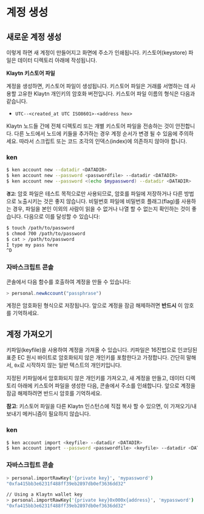 # 계정 생성

## 새로운 계정 생성 <a id="creating-a-new-account"></a>

이렇게 하면 새 계정이 만들어지고 화면에 주소가 인쇄됩니다. 키스토어(keystore) 파일은 데이터 디렉토리 아래에 작성됩니다.

**Klaytn 키스토어 파일**

계정을 생성하면, 키스토어 파일이 생성됩니다. 키스토어 파일은 거래를 서명하는 데 사용할 고유한 Klaytn 개인키의 암호화 버전입니다. 키스토어 파일 이름의 형식은 다음과 같습니다.

* `UTC--<created_at UTC ISO8601>-<address hex>`

Klaytn 노드들 간에 전체 디렉토리 또는 개별 키스토어 파일을 전송하는 것이 안전합니다. 다른 노드에서 노드에 키들을 추가하는 경우 계정 순서가 변경 될 수 있음에 주의하세요. 따라서 스크립트 또는 코드 조각의 인덱스(index)에 의존하지 않아야 합니다.

### ken <a id="ken"></a>

```bash
$ ken account new --datadir <DATADIR>
$ ken account new --password <passwordfile> --datadir <DATADIR>
$ ken account new --password <(echo $mypassword) --datadir <DATADIR>
```

**`경고`**: 암호 파일은 테스트 목적으로만 사용되므로, 암호를 파일에 저장하거나 다른 방법으로 노출시키는 것은 좋지 않습니다. 비밀번호 파일에 비밀번호 플래그(flag)를 사용하는 경우, 파일을 본인 이외의 사람이 읽을 수 없거나 나열 할 수 없는지 확인하는 것이 좋습니다. 다음으로 이를 달성할 수 있습니다:

```bash
$ touch /path/to/password
$ chmod 700 /path/to/password
$ cat > /path/to/password
I type my pass here
^D
```

### 자바스크립트 콘솔 <a id="javascript-console"></a>

콘솔에서 다음 함수를 호출하여 계정을 만들 수 있습니다:

```javascript
> personal.newAccount("passphrase")
```

계정은 암호화된 형식으로 저장됩니다. 앞으로 계정을 잠금 해제하려면 **반드시** 이 암호를 기억하세요.

## 계정 가져오기 <a id="importing-an-account"></a>

키파일(keyfile)을 사용하여 계정을 가져올 수 있습니다. 키파일은 16진법으로 인코딩된 표준 EC 원시 바이트로 암호화되지 않은 개인키를 포함한다고 가정합니다. 간단히 말해서, `0x`로 시작하지 않는 일반 텍스트의 개인키입니다.

지정된 키파일에서 암호화되지 않은 개인키를 가져오고, 새 계정을 만들고, 데이터 디렉토리 아래에 키스토어 파일을 생성한 다음, 콘솔에서 주소를 인쇄합니다. 앞으로 계정을 잠금 해제하려면 반드시 암호를 기억하세요.

**참고**: 키스토어 파일을 다른 Klaytn 인스턴스에 직접 복사 할 수 있으면, 이 가져오기/내보내기 메커니즘이 필요하지 않습니다.

### ken <a id="ken-1"></a>

```bash
$ ken account import <keyfile> --datadir <DATADIR>
$ ken account import --password <passwordfile> <keyfile> --datadir <DATADIR>
```

### 자바스크립트 콘솔 <a id="javascript-console-1"></a>

```bash
> personal.importRawKey('{private key}', 'mypassword')
"0xfa415bb3e6231f488ff39eb2897db0ef3636dd32"​

// Using a Klaytn wallet key
> personal.importRawKey('{private key}0x000x{address}', 'mypassword')
"0xfa415bb3e6231f488ff39eb2897db0ef3636dd32"
```